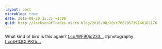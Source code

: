 ```yaml
---
layout: post
microblog: true
date: 2016-08-20 13:35 +1300
guid: http://JacksonOfTrades.micro.blog/2016/08/20/t766795739146162176.html
---
```

What kind of bird is this again? [t.co/WF90jo233...](https://t.co/WF90jo2331) #photography [t.co/HtQCLPKfb...](https://t.co/HtQCLPKfbB)
